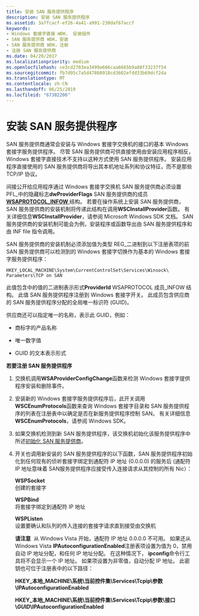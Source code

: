 ```yaml
---
title: 安装 SAN 服务提供程序
description: 安装 SAN 服务提供程序
ms.assetid: 3a7fcacf-ef26-4a41-a991-230daf67accf
keywords:
- Windows 套接字直接 WDK、 安装组件
- SAN 服务提供商 WDK，安装
- SAN 服务提供商 WDK，注册
- 注册 SAN 服务提供商
ms.date: 04/20/2017
ms.localizationpriority: medium
ms.openlocfilehash: ce3cd2703ea3499a666caa6665b9a88f33237f54
ms.sourcegitcommit: fb7d95c7a5d47860918cd3602efdd33b69dcf2da
ms.translationtype: MT
ms.contentlocale: zh-CN
ms.lasthandoff: 06/25/2019
ms.locfileid: "67382206"
---
```

# <a name="installing-a-san-service-provider"></a>安装 SAN 服务提供程序





SAN 服务提供商通常会安装与 Windows 套接字交换机的接口的基本 Windows 套接字服务提供程序。 尽管 SAN 服务提供商可供直接使用由安装应用程序相反，Windows 套接字直接技术不支持以这种方式使用 SAN 服务提供程序。 安装应用程序直接使用的 SAN 服务提供商将导出其本机地址系列和协议特征，而不是那些 TCP/IP 协议。

间接公开给应用程序通过 Windows 套接字交换机 SAN 服务提供商必须设置 PFL\_中的隐藏标志**dwProviderFlags** SAN 服务提供商的成员[ **WSAPROTOCOL\_INFOW** ](https://docs.microsoft.com/previous-versions/windows/hardware/network/ff565963(v=vs.85))结构。 若要在操作系统上安装 SAN 服务提供商，SAN 服务提供商的安装机制将传递此结构在调用**WSCInstallProvider**函数。 有关详细信息**WSCInstallProvider**，请参阅 Microsoft Windows SDK 文档。 SAN 服务提供商的安装机制可能会为例，安装程序或函数导出由 SAN 服务提供程序和由 INF file 指令调用。

SAN 服务提供商的安装机制必须添加值为类型 REG\_二进制到以下注册表项的前 SAN 服务提供商可以检测到的 Windows 套接字切换作为基本的 Windows 套接字服务提供程序：

```Console
HKEY_LOCAL_MACHINE\System\CurrentControlSet\Services\Winsock\
Parameters\TCP on SAN
```

此值包含中的值的二进制表示形式**ProviderId** WSAPROTOCOL 成员\_INFOW 结构。 此值 SAN 服务提供程序注册到 Windows 套接字开关。 此成员包含供应商的 SAN 服务提供程序分配的全局唯一标识符 (GUID)。

供应商还可以指定唯一的名称，表示此 GUID，例如：

-   商标字的产品名称

-   唯一数字值

-   GUID 的文本表示形式

**若要注册 SAN 服务提供程序**

1.  交换机调用**WSAProviderConfigChange**函数来检测 Windows 套接字提供程序安装和删除事件。

2.  安装新的 Windows 套接字服务提供程序后，此开关调用**WSCEnumProtocols**函数来查询 Windows 套接字目录和 SAN 服务提供程序的列表在注册表中以确定是否在新服务提供程序控制 SAN。 有关详细信息**WSCEnumProtocols**，请参阅 Windows SDK。

3.  如果交换机检测到新 SAN 服务提供程序，该交换机初始化该服务提供程序中所述[初始化 SAN 服务提供商](initializing-a-san-service-provider.md)。

4.  开关也调用新安装的 SAN 服务提供程序的以下函数，SAN 服务提供程序初始化到任何现有的侦听套接字绑定到通配符 IP 地址 (0.0.0.0) 的服务后 (通配符 IP 地址意味着 SAN服务提供程序应接受传入连接请求从其控制的所有 Nic）：

    <a href="" id="wspsocket"></a>**WSPSocket**  
    创建的套接字

    <a href="" id="wspbind"></a>**WSPBind**  
    将套接字绑定到通配符 IP 地址

    <a href="" id="wsplisten"></a>**WSPListen**  
    设置要确认和队列的传入连接的套接字请求直到接受由交换机

    **请注意**  从 Windows Vista 开始，通配符 IP 地址 0.0.0.0 不可用。
    如果还从 Windows Vista **IPAutoconfigurationEnabled**注册表项设置为值为 0，禁用自动 IP 地址分配，和任何 IP 地址分配。 在这种情况下， **ipconfig**命令行工具将不会显示一个 IP 地址。 如果项设置为非零值，自动分配 IP 地址。 此密钥也可位于注册表中的以下路径：

    **HKEY\_本地\_MACHINE\\系统\\当前控件集\\Services\\Tcpip\\参数\\IPAutoconfigurationEnabled**

    **HKEY\_本地\_MACHINE\\系统\\当前控件集\\Services\\Tcpip\\参数\\接口\\*GUID*\\IPAutoconfigurationEnabled**

     

 

 





